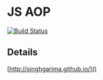 # JS AOP 

[![Build Status](https://travis-ci.org/singhgarima/js-aop.svg)](https://travis-ci.org/singhgarima/js-aop)

## Details

[http://singhgarima.github.io/]()